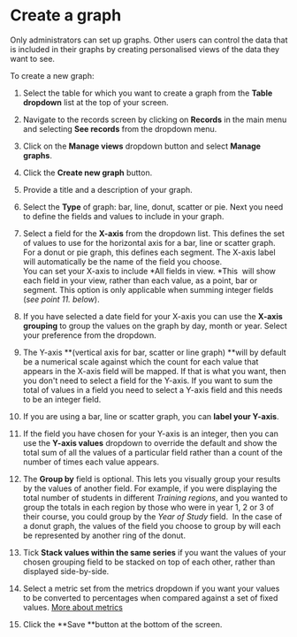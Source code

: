 

# Create a graph

Only administrators can set up graphs. Other users can control the data that is included in their graphs by creating personalised views of the data they want to see.&nbsp;

To create a new graph:

1. Select the table for which you want to create a graph from the&nbsp;**Table dropdown** list at the top of your screen.

2. Navigate to the records screen by clicking on **Records** in the main menu and selecting **See records**&nbsp;from the dropdown menu.&nbsp;

3. Click on the&nbsp;**Manage views**&nbsp;dropdown button and select&nbsp;**Manage graphs**.
4. Click the&nbsp;**Create new graph** button.
5. Provide a title and a description of your graph.
6. Select the **Type** of graph: bar, line, donut, scatter or pie. Next you need to define the fields and values to include in your graph.
7. Select a field for the **X-axis**&nbsp;from the dropdown list. This defines the set of values to use for the horizontal axis for a bar, line or scatter graph. For a donut or pie graph, this defines each segment. The X-axis label will automatically be the name of the field you choose.&nbsp;
   <br>You can set your X-axis to include *All fields in view.&nbsp;*This &nbsp;will show each field in your view, rather than each value, as a point, bar or segment. This option is only applicable when summing integer fields (*see point 11. below*).
8. If you have selected a date field for your X-axis you can use the **X-axis grouping** to group the values on the graph by day, month or year. Select your preference from the dropdown.
9. The Y-axis **(vertical axis for bar, scatter or line graph)&nbsp;**will by default be a numerical scale against which the count for each value that appears in the X-axis field will be mapped. If that is what you want, then you don't need to select a field for the Y-axis. If you want to sum the total of values in a field you need to select a Y-axis field and this needs to be an integer field.&nbsp;
10. If you are using a bar, line or scatter graph, you can **label your Y-axis**.
11. If the field you have chosen for your Y-axis is an integer, then you can use the **Y-axis values** dropdown to override the default and show the total sum of all the values of a particular field rather than a count of the number of times each value appears.
12. The **Group by** field is optional. This lets you visually group your results by the values of another field. For example, if you were displaying the total number of students in different *Training regions*, and you wanted to group the totals in each region by those who were in year 1, 2 or 3 of their course, you could group by the *Year of Study* field. &nbsp;In the case of a donut graph, the values of the field you choose to group by will each be represented by another ring of the donut.&nbsp;
13. Tick **Stack values within the same series** if you want the values of your chosen grouping field to be stacked on top of each other, rather than displayed side-by-side.
14. Select a metric set from the metrics dropdown if you want your values to be converted to percentages when compared against a set of fixed values. <u>More about metrics</u>
15. Click the **Save&nbsp;**button at the bottom of the screen.